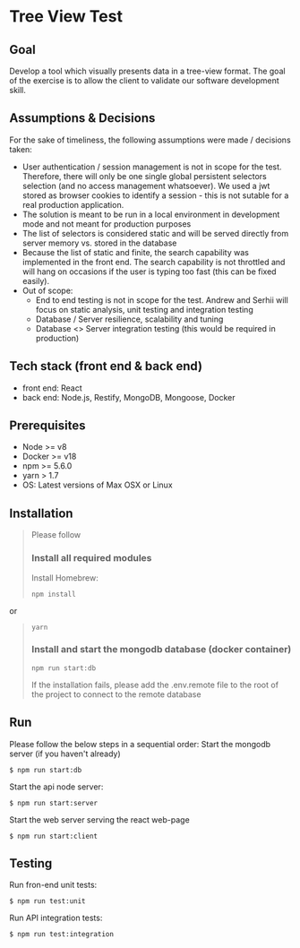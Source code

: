 # Tree View Test

## Goal
Develop a tool which visually presents data in a tree-view format. The goal of the exercise is to allow the client to validate our software development skill.

## Assumptions & Decisions
For the sake of timeliness, the following assumptions were made / decisions taken:
- User authentication / session management is not in scope for the test. Therefore, there will only be one single global persistent selectors selection (and no access management whatsoever). We used a jwt stored as browser cookies to identify a session - this is not sutable for a real production application.
- The solution is meant to be run in a local environment in development mode and not meant for production purposes
- The list of selectors is considered static and will be served directly from server memory vs. stored in the database
- Because the list of static and finite, the search capability was implemented in the front end. The search capability is not throttled and will hang on occasions if the user is typing too fast (this can be fixed easily).
- Out of scope:
  - End to end testing is not in scope for the test. Andrew and Serhii will focus on static analysis, unit testing and integration testing
  - Database / Server resilience, scalability and tuning
  - Database <> Server integration testing (this would be required in production)


## Tech stack (front end & back end)
- front end:
React
- back end:
Node.js, Restify, MongoDB, Mongoose, Docker

## Prerequisites

- Node >= v8
- Docker >= v18
- npm >= 5.6.0
- yarn > 1.7
- OS: Latest versions of Max OSX or Linux

## Installation
> Please follow 
> ### Install all required modules
> Install Homebrew:
> ```
> npm install
> ```
or
> ```
> yarn
> ```
> ### Install and start the mongodb database (docker container)
> ```
> npm run start:db
> ```
> If the installation fails, please add the .env.remote file to the root of the project to connect to the remote database 

## Run
Please follow the below steps in a sequential order:
Start the mongodb server (if you haven't already)
```
$ npm run start:db
```
Start the api node server:
```
$ npm run start:server
```
Start the web server serving the react web-page
```
$ npm run start:client
```

## Testing
Run fron-end unit tests:
```
$ npm run test:unit
```
Run API integration tests:
```
$ npm run test:integration
```
